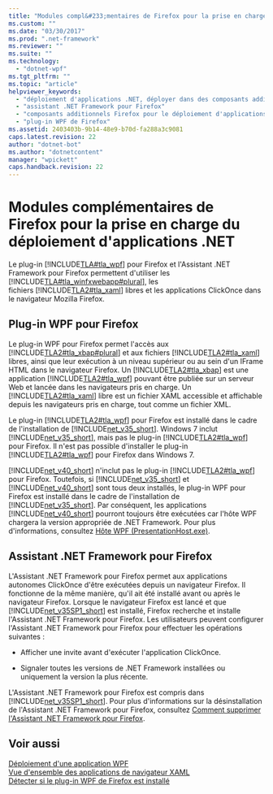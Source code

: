 ```yaml
---
title: "Modules compl&#233;mentaires de Firefox pour la prise en charge du d&#233;ploiement d&#39;applications .NET | Microsoft Docs"
ms.custom: ""
ms.date: "03/30/2017"
ms.prod: ".net-framework"
ms.reviewer: ""
ms.suite: ""
ms.technology: 
  - "dotnet-wpf"
ms.tgt_pltfrm: ""
ms.topic: "article"
helpviewer_keywords: 
  - "déploiement d'applications .NET, déployer dans des composants additionnels Firefox"
  - "assistant .NET Framework pour Firefox"
  - "composants additionnels Firefox pour le déploiement d'applications .NET"
  - "plug-in WPF de Firefox"
ms.assetid: 2403403b-9b14-48e9-b70d-fa288a3c9081
caps.latest.revision: 22
author: "dotnet-bot"
ms.author: "dotnetcontent"
manager: "wpickett"
caps.handback.revision: 22
---
```

# Modules compl&#233;mentaires de Firefox pour la prise en charge du d&#233;ploiement d&#39;applications .NET
Le plug\-in [!INCLUDE[TLA#tla_wpf](../../../../includes/tlasharptla-wpf-md.md)] pour Firefox et l'Assistant .NET Framework pour Firefox permettent d'utiliser les [!INCLUDE[TLA#tla_winfxwebapp#plural](../../../../includes/tlasharptla-winfxwebappsharpplural-md.md)], les fichiers [!INCLUDE[TLA2#tla_xaml](../../../../includes/tla2sharptla-xaml-md.md)] libres et les applications ClickOnce dans le navigateur Mozilla Firefox.  
  
## Plug\-in WPF pour Firefox  
 Le plug\-in WPF pour Firefox permet l'accès aux [!INCLUDE[TLA2#tla_xbap#plural](../../../../includes/tla2sharptla-xbapsharpplural-md.md)] et aux fichiers [!INCLUDE[TLA2#tla_xaml](../../../../includes/tla2sharptla-xaml-md.md)] libres, ainsi que leur exécution à un niveau supérieur ou au sein d'un IFrame HTML dans le navigateur Firefox.  Un [!INCLUDE[TLA2#tla_xbap](../../../../includes/tla2sharptla-xbap-md.md)] est une application [!INCLUDE[TLA2#tla_wpf](../../../../includes/tla2sharptla-wpf-md.md)] pouvant être publiée sur un serveur Web et lancée dans les navigateurs pris en charge.  Un [!INCLUDE[TLA2#tla_xaml](../../../../includes/tla2sharptla-xaml-md.md)] libre est un fichier XAML accessible et affichable depuis les navigateurs pris en charge, tout comme un fichier XML.  
  
 Le plug\-in [!INCLUDE[TLA2#tla_wpf](../../../../includes/tla2sharptla-wpf-md.md)] pour Firefox est installé dans le cadre de l'installation de [!INCLUDE[net_v35_short](../../../../includes/net-v35-short-md.md)].  Windows 7 inclut [!INCLUDE[net_v35_short](../../../../includes/net-v35-short-md.md)], mais pas le plug\-in [!INCLUDE[TLA2#tla_wpf](../../../../includes/tla2sharptla-wpf-md.md)] pour Firefox. Il n'est pas possible d'installer le plug\-in [!INCLUDE[TLA2#tla_wpf](../../../../includes/tla2sharptla-wpf-md.md)] pour Firefox dans Windows 7.  
  
 [!INCLUDE[net_v40_short](../../../../includes/net-v40-short-md.md)] n'inclut pas le plug\-in [!INCLUDE[TLA2#tla_wpf](../../../../includes/tla2sharptla-wpf-md.md)] pour Firefox. Toutefois, si [!INCLUDE[net_v35_short](../../../../includes/net-v35-short-md.md)] et [!INCLUDE[net_v40_short](../../../../includes/net-v40-short-md.md)] sont tous deux installés, le plug\-in WPF pour Firefox est installé dans le cadre de l'installation de [!INCLUDE[net_v35_short](../../../../includes/net-v35-short-md.md)].  Par conséquent, les applications [!INCLUDE[net_v40_short](../../../../includes/net-v40-short-md.md)] pourront toujours être exécutées car l'hôte WPF chargera la version appropriée de .NET Framework.  Pour plus d'informations, consultez [Hôte WPF \(PresentationHost.exe\)](../../../../docs/framework/wpf/app-development/wpf-host-presentationhost-exe.md).  
  
## Assistant .NET Framework pour Firefox  
 L'Assistant .NET Framework pour Firefox permet aux applications autonomes ClickOnce d'être exécutées depuis un navigateur Firefox.  Il fonctionne de la même manière, qu'il ait été installé avant ou après le navigateur Firefox.  Lorsque le navigateur Firefox est lancé et que [!INCLUDE[net_v35SP1_short](../../../../includes/net-v35sp1-short-md.md)] est installé, Firefox recherche et installe l'Assistant .NET Framework pour Firefox.  Les utilisateurs peuvent configurer l'Assistant .NET Framework pour Firefox pour effectuer les opérations suivantes :  
  
-   Afficher une invite avant d'exécuter l'application ClickOnce.  
  
-   Signaler toutes les versions de .NET Framework installées ou uniquement la version la plus récente.  
  
 L'Assistant .NET Framework pour Firefox est compris dans [!INCLUDE[net_v35SP1_short](../../../../includes/net-v35sp1-short-md.md)].  Pour plus d'informations sur la désinstallation de l'Assistant .NET Framework pour Firefox, consultez [Comment supprimer l'Assistant .NET Framework pour Firefox](http://go.microsoft.com/fwlink/?LinkId=177944).  
  
## Voir aussi  
 [Déploiement d'une application WPF](../../../../docs/framework/wpf/app-development/deploying-a-wpf-application-wpf.md)   
 [Vue d'ensemble des applications de navigateur XAML](../../../../docs/framework/wpf/app-development/wpf-xaml-browser-applications-overview.md)   
 [Détecter si le plug\-in WPF de Firefox est installé](../../../../docs/framework/wpf/app-development/how-to-detect-whether-the-wpf-plug-in-for-firefox-is-installed.md)